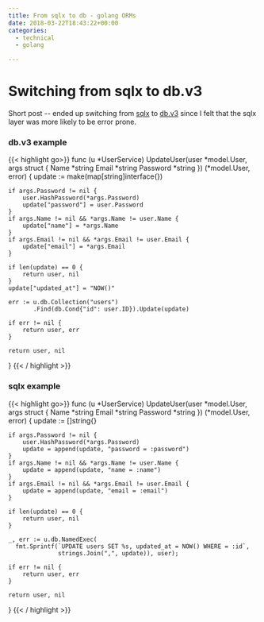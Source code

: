 ```yaml
---
title: From sqlx to db - golang ORMs
date: 2018-03-22T18:43:22+00:00
categories:
  - technical
  - golang

---
```


# Switching from sqlx to db.v3	
Short post -- ended up switching from [sqlx](https://github.com/jmoiron/sqlx) to [db.v3](https://github.com/upper/db) since I felt that the sqlx layer was more likely to be error prone.

### db.v3 example


{{< highlight go>}}
func (u *UserService) UpdateUser(user *model.User, args struct {
	Name     *string
	Email    *string
	Password *string
}) (*model.User, error) {
	update := make(map[string]interface{})

	if args.Password != nil {
		user.HashPassword(*args.Password)
		update["password"] = user.Password
	}
	if args.Name != nil && *args.Name != user.Name {
		update["name"] = *args.Name
	}
	if args.Email != nil && *args.Email != user.Email {
		update["email"] = *args.Email
	}

	if len(update) == 0 {
		return user, nil
	}
	update["updated_at"] = "NOW()"

	err := u.db.Collection("users")
	       .Find(db.Cond{"id": user.ID}).Update(update)

	if err != nil {
		return user, err
	}

	return user, nil
}
{{< / highlight >}}

### sqlx example

{{< highlight go>}}
func (u *UserService) UpdateUser(user *model.User, args struct {
	Name     *string
	Email    *string
	Password *string
}) (*model.User, error) {
   update := []string{}

	if args.Password != nil {
		user.HashPassword(*args.Password)
		update = append(update, "password = :password")
	}
	if args.Name != nil && *args.Name != user.Name {
		update = append(update, "name = :name")
	}
	if args.Email != nil && *args.Email != user.Email {
		update = append(update, "email = :email")
	}

	if len(update) == 0 {
		return user, nil
	}

	_, err := u.db.NamedExec(
	  fmt.Sprintf(`UPDATE users SET %s, updated_at = NOW() WHERE = :id`,
	              strings.Join(",", update)), user);

	if err != nil {
		return user, err
	}

	return user, nil
}
{{< / highlight >}}

